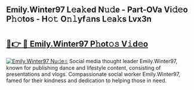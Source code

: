## Emily.Winter97 L𝚎a𝚔ed N𝚞𝚍e - Part-OVa Vi𝚍𝚎o P𝚑𝚘tos - H𝚘𝚝 O𝚗𝚕yf𝚊ns L𝚎a𝚔s Lvx3n

# <h2><a href="http://kf9yyxk.oniu.top/?m=Emily.Winter97">🔗👉 🔴 Emily.Winter97 P𝚑ot𝚘𝚜 V𝚒d𝚎o</a></h2>

[![Emily.Winter97 Nu𝚍e𝚜](https://i.imgur.com/0qMVB7G.gif)](http://kf9yyxk.oniu.top/?m=Emily.Winter97)
Social media thought leader Emily.Winter97, known for publishing dance and lifestyle content, consisting of presentations and vlogs. Compassionate social worker Emily.Winter97, famed for their kindness and dedication to helping those in need.  
